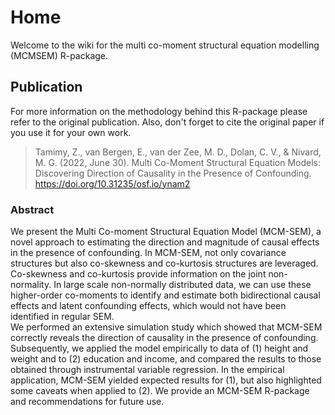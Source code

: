 # Home

Welcome to the wiki for the multi co-moment structural equation modelling (MCMSEM) R-package. 

## Publication

For more information on the methodology behind this R-package please refer to the original publication. Also, don't forget to cite the original paper if you use it for your own work.

> Tamimy, Z., van Bergen, E., van der Zee, M. D., Dolan, C. V., & Nivard, M. G. (2022, June 30). Multi Co-Moment Structural Equation Models: Discovering Direction of Causality in the Presence of Confounding. https://doi.org/10.31235/osf.io/ynam2

### Abstract
We present the Multi Co-moment Structural Equation Model (MCM-SEM), a novel approach to estimating the direction and magnitude of causal effects in the presence of confounding. 
In MCM-SEM, not only covariance structures but also co-skewness and co-kurtosis structures are leveraged. 
Co-skewness and co-kurtosis provide information on the joint non-normality. 
In large scale non-normally distributed data, we can use these higher-order co-moments to identify and estimate both 
bidirectional causal effects and latent confounding effects, which would not have been identified in regular SEM.  
We performed an extensive simulation study which showed that MCM-SEM correctly reveals the direction of causality in the presence of confounding. Subsequently, we applied the model empirically to data of (1) height and weight and to (2) education and income, and compared the results to those obtained through instrumental variable regression.
In the empirical application, MCM-SEM yielded expected results for (1), but also highlighted some caveats when applied to (2). We provide an MCM-SEM R-package and recommendations for future use.